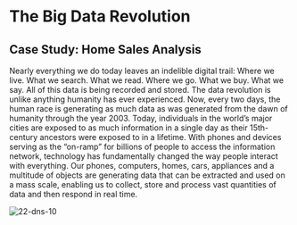 # The Big Data Revolution
## Case Study: Home Sales Analysis

Nearly everything we do today leaves an indelible digital trail: Where we live. What we search. What we read. Where we go. What we buy. What we say. All of this data is being recorded and stored.  The data revolution is unlike anything humanity has ever experienced. Now, every two days, the human race is generating as much data as was generated from the dawn of humanity through the year 2003. Today, individuals in the world’s major cities are exposed to as much information in a single day as their 15th-century ancestors were exposed to in a lifetime. With phones and devices serving as the “on-ramp” for billions of people to access the information network, technology has fundamentally changed the way people interact with everything. Our phones, computers, homes, cars, appliances and a multitude of objects are generating data that can be extracted and used on a mass scale, enabling us to collect, store and process vast quantities of data and then respond in real time.

![22-dns-10](https://user-images.githubusercontent.com/115101031/229378048-147bee5a-84d0-4cdf-911a-318f86b7fca8.jpg)

